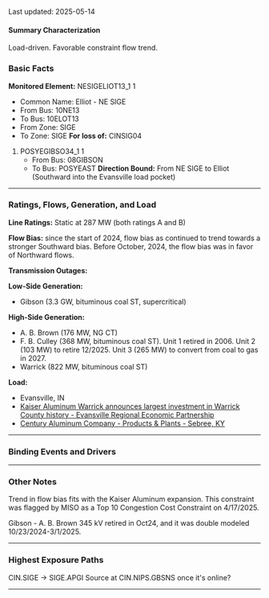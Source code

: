 Last updated: 2025-05-14
#### Summary Characterization
Load-driven. Favorable constraint flow trend.
### Basic Facts
**Monitored Element:** NESIGELIOT13_1 1
- Common Name: Elliot - NE SIGE
- From Bus: 10NE13
- To Bus: 10ELOT13
- From Zone: SIGE
- To Zone: SIGE
**For loss of:** CINSIG04
1. POSYEGIBSO34_1 1
    - From Bus: 08GIBSON
    - To Bus: POSYEAST
**Direction Bound:** From NE SIGE to Elliot (Southward into the Evansville load pocket)

---
### Ratings, Flows, Generation, and Load
**Line Ratings:**
Static at 287 MW (both ratings A and B)

**Flow Bias:** since the start of 2024, flow bias as continued to trend towards a stronger Southward bias. Before October, 2024, the flow bias was in favor of Northward flows.

**Transmission Outages:**

**Low-Side Generation:**
- Gibson (3.3 GW, bituminous coal ST, supercritical)

**High-Side Generation:**
- A. B. Brown (176 MW, NG CT)
- F. B. Culley (368 MW, bituminous coal ST). Unit 1 retired in 2006. Unit 2 (103 MW) to retire 12/2025. Unit 3 (265 MW) to convert from coal to gas in 2027.
- Warrick (822 MW, bituminous coal ST)

**Load:**
- Evansville, IN
- [Kaiser Aluminum Warrick announces largest investment in Warrick County history - Evansville Regional Economic Partnership](https://www.evansvilleregion.com/new-expanding/kaiser-aluminum-warrick-announces-largest-investment-in-warrick-county-history/)
- [Century Aluminum Company - Products & Plants - Sebree, KY](https://centuryaluminum.com/products-and-plants/sebree-ky/default.aspx)
---
### Binding Events and Drivers

---
### Other Notes
Trend in flow bias fits with the Kaiser Aluminum expansion. This constraint was flagged by MISO as a Top 10 Congestion Cost Constraint on 4/17/2025.

Gibson - A. B. Brown 345 kV retired in Oct24, and it was double modeled 10/23/2024-3/1/2025.

---
### Highest Exposure Paths
CIN.SIGE -> SIGE.APGI
Source at CIN.NIPS.GBSNS once it's online?

---
